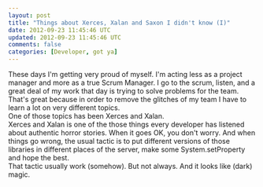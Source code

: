 ```yaml
---
layout: post
title: "Things about Xerces, Xalan and Saxon I didn't know (I)"
date: 2012-09-23 11:45:46 UTC
updated: 2012-09-23 11:45:46 UTC
comments: false
categories: [Developer, got ya]
---
```


These days I'm getting very proud of myself. I'm acting less as a project manager and more as a true Scrum Manager. I go to the scrum, listen, and a great deal of my work that day is trying to solve problems for the team. That's great because in order to remove the glitches of my team I have to learn a lot on very different topics.<br />One of those topics has been Xerces and Xalan.<br />Xerces and Xalan is one of the those things every developer has listened about authentic horror stories. When it goes OK, you don't worry. And when things go wrong, the usual tactic is to put different versions of those libraries in different places of the server, make some System.setProperty and hope the best.<br />That tactic usually work (somehow). But not always. And it looks like (dark) magic.

